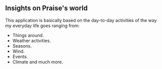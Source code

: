 

## Insights on Praise's world 

This application is basically based on the day-to-day activities of the way my everyday life goes ranging from:

- Things around.
- Weather activities.
- Seasons.
- Wind. 
- Events.
- Climate and much more.
